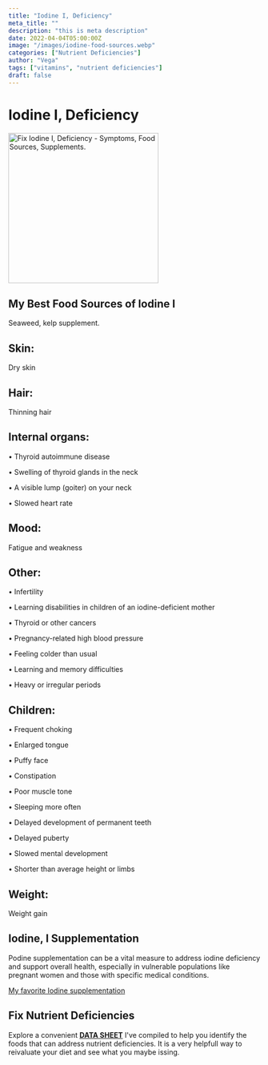 ```yaml
---
title: "Iodine I, Deficiency"
meta_title: ""
description: "this is meta description"
date: 2022-04-04T05:00:00Z
image: "/images/iodine-food-sources.webp"
categories: ["Nutrient Deficiencies"]
author: "Vega"
tags: ["vitamins", "nutrient deficiencies"]
draft: false
---
```


 <h1>Iodine I, Deficiency</h1>
            <img alt="Fix Iodine I, Deficiency - Symptoms, Food Sources, Supplements."" class="responsiveimg-300" width="300" height="300" alt="longevity secrets how to stay young" src="../../../images/optimize-you-fitness-for-longevity-600.webp" />
            <h2>My Best Food Sources of Iodine I</h2>
          <p>Seaweed, kelp supplement.</p>
<h2>Skin:</h2><p> Dry skin</p>
<h2>Hair:</h2><p>Thinning hair
</p>
<h2>Internal organs:</h2><p>&bull; Thyroid autoimmune disease</p><p>&bull; Swelling of thyroid glands in the neck</p><p>&bull; A visible lump (goiter) on your neck</p><p>&bull; Slowed heart rate
</p>
<h2>Mood:</h2><p>Fatigue and weakness</p>
<h2>Other:</h2><p>&bull; Infertility</p><p>&bull; Learning disabilities in children of an iodine-deficient mother</p><p>&bull; Thyroid or other cancers</p><p>&bull; Pregnancy-related high blood pressure</p><p>&bull; Feeling colder than usual</p><p>&bull; Learning and memory difficulties</p><p>&bull; Heavy or irregular periods</p>
<h2>Children:</h2>
<p>&bull; Frequent choking</p>
<p>&bull; Enlarged tongue</p>
<p>&bull; Puffy face</p>
<p>&bull; Constipation</p>
<p>&bull; Poor muscle tone</p>
<p>&bull; Sleeping more often</p>
<p>&bull; Delayed development of permanent teeth</p>
<p>&bull; Delayed puberty</p>
<p>&bull; Slowed mental development</p>
<p>&bull; Shorter than average height or limbs</p>
<h2>Weight:</h2><p> Weight gain</p>
<h2>Iodine, I Supplementation</h2>
<p>Podine supplementation can be a vital measure to address iodine deficiency and support overall health, especially in vulnerable populations like pregnant women and those with specific medical conditions.</p>
<p><a target="_blank" href="https://www.amazon.com/Natures-Way-Verified-Vegetarian-Packaging/dp/B00024D1ZA/ref=sr_1_5_pp?crid=3A78DV29ZHLNQ&amp;keywords=iodine+supplement+kelp&amp;qid=1697145239&amp;sprefix=iodine+supplement+kelp%252Caps%252C138&amp;sr=8-5&_encoding=UTF8&tag=irinawink-20&linkCode=ur2&linkId=7c490f01c962d4a70d8fc8ab1a3c186b&camp=1789&creative=9325">My favorite Iodine supplementation</a></p>
<h2>Fix Nutrient Deficiencies</h2><p>Explore a convenient <a title="fix nutritional deficiencies with a data sheet" href="../nutrients-in-healthy-foods.html"><b>DATA SHEET</b></a> I've compiled to help you identify the foods that can address nutrient deficiencies. It is a very helpfull way to reivaluate your diet and see what you maybe issing.</p>